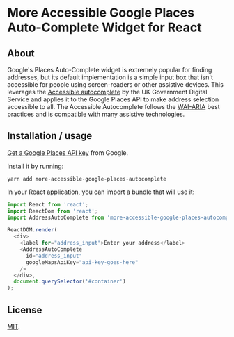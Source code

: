 # More Accessible Google Places Auto-Complete Widget for React

## About

Google's Places Auto-Complete widget is extremely popular for finding
addresses, but its default implementation is a simple input box that
isn't accessible for people using screen-readers or other assistive
devices. This leverages the
[Accessible autocomplete](https://github.com/alphagov/accessible-autocomplete)
by the UK Government Digital Service and applies it to the Google Places API
to make address selection accessible to all. The Accessible Autocomplete
follows the [WAI-ARIA](https://www.w3.org/WAI/standards-guidelines/aria/) best
practices and is compatible with many assistive technologies.

## Installation / usage

[Get a Google Places API key](https://developers.google.com/places/web-service/get-api-key) from Google.

Install it by running:

```
yarn add more-accessible-google-places-autocomplete
```

In your React application, you can import a bundle that will use it:

```js
import React from 'react';
import ReactDom from 'react';
import AddressAutoComplete from 'more-accessible-google-places-autocomplete';

ReactDOM.render(
  <div>
    <label for="address_input">Enter your address</label>
    <AddressAutoComplete
      id="address_input"
      googleMapsApiKey="api-key-goes-here"
    />
  </div>,
  document.querySelector('#container')
);
```

## License

[MIT](LICENSE).

